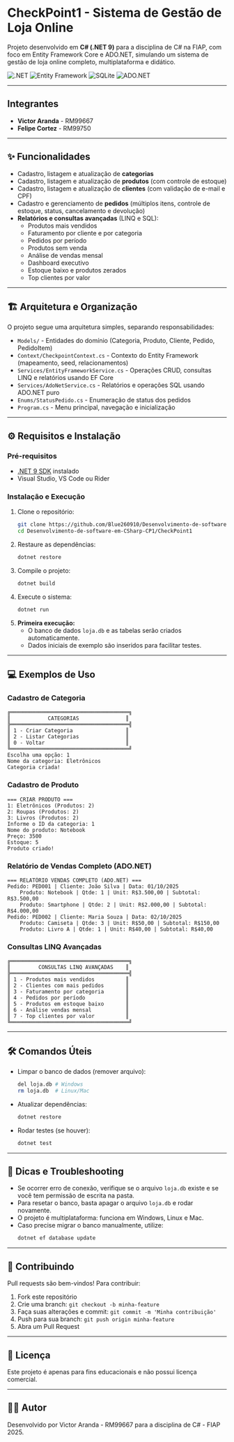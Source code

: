 ﻿
# CheckPoint1 - Sistema de Gestão de Loja Online

Projeto desenvolvido em **C# (.NET 9)** para a disciplina de C# na FIAP, com foco em Entity Framework Core e ADO.NET, simulando um sistema de gestão de loja online completo, multiplataforma e didático.

![.NET](https://img.shields.io/badge/.NET-9.0-blue?style=for-the-badge&logo=dotnet)
![Entity Framework](https://img.shields.io/badge/Entity%20Framework-Core-purple?style=for-the-badge&logo=microsoft)
![SQLite](https://img.shields.io/badge/SQLite-Database-green?style=for-the-badge&logo=sqlite)
![ADO.NET](https://img.shields.io/badge/ADO.NET-Data%20Access-orange?style=for-the-badge&logo=microsoft)

---

## Integrantes

- **Victor Aranda** - RM99667
- **Felipe Cortez** - RM99750

---

## ✨ Funcionalidades

- Cadastro, listagem e atualização de **categorias**
- Cadastro, listagem e atualização de **produtos** (com controle de estoque)
- Cadastro, listagem e atualização de **clientes** (com validação de e-mail e CPF)
- Cadastro e gerenciamento de **pedidos** (múltiplos itens, controle de estoque, status, cancelamento e devolução)
- **Relatórios e consultas avançadas** (LINQ e SQL):
	- Produtos mais vendidos
	- Faturamento por cliente e por categoria
	- Pedidos por período
	- Produtos sem venda
	- Análise de vendas mensal
	- Dashboard executivo
	- Estoque baixo e produtos zerados
	- Top clientes por valor

---

## 🏗️ Arquitetura e Organização

O projeto segue uma arquitetura simples, separando responsabilidades:

- `Models/` - Entidades do domínio (Categoria, Produto, Cliente, Pedido, PedidoItem)
- `Context/CheckpointContext.cs` - Contexto do Entity Framework (mapeamento, seed, relacionamentos)
- `Services/EntityFrameworkService.cs` - Operações CRUD, consultas LINQ e relatórios usando EF Core
- `Services/AdoNetService.cs` - Relatórios e operações SQL usando ADO.NET puro
- `Enums/StatusPedido.cs` - Enumeração de status dos pedidos
- `Program.cs` - Menu principal, navegação e inicialização

---

## ⚙️ Requisitos e Instalação

### Pré-requisitos

- [.NET 9 SDK](https://dotnet.microsoft.com/en-us/download/dotnet/9.0) instalado
- Visual Studio, VS Code ou Rider

### Instalação e Execução

1. Clone o repositório:
	 ```sh
	 git clone https://github.com/Blue260910/Desenvolvimento-de-software-em-CSharp-CP1.git
	 cd Desenvolvimento-de-software-em-CSharp-CP1/CheckPoint1
	 ```
2. Restaure as dependências:
	 ```sh
	 dotnet restore
	 ```
3. Compile o projeto:
	 ```sh
	 dotnet build
	 ```
4. Execute o sistema:
	 ```sh
	 dotnet run
	 ```
5. **Primeira execução:**
	 - O banco de dados `loja.db` e as tabelas serão criados automaticamente.
	 - Dados iniciais de exemplo são inseridos para facilitar testes.

---

## 💻 Exemplos de Uso

### Cadastro de Categoria
```
╔══════════════════════════════════════╗
║            CATEGORIAS               ║
╠══════════════════════════════════════╣
║ 1 - Criar Categoria                 ║
║ 2 - Listar Categorias               ║
║ 0 - Voltar                          ║
╚══════════════════════════════════════╝
Escolha uma opção: 1
Nome da categoria: Eletrônicos
Categoria criada!
```

### Cadastro de Produto
```
=== CRIAR PRODUTO ===
1: Eletrônicos (Produtos: 2)
2: Roupas (Produtos: 2)
3: Livros (Produtos: 2)
Informe o ID da categoria: 1
Nome do produto: Notebook
Preço: 3500
Estoque: 5
Produto criado!
```

### Relatório de Vendas Completo (ADO.NET)
```
=== RELATÓRIO VENDAS COMPLETO (ADO.NET) ===
Pedido: PED001 | Cliente: João Silva | Data: 01/10/2025
	Produto: Notebook | Qtde: 1 | Unit: R$3.500,00 | Subtotal: R$3.500,00
	Produto: Smartphone | Qtde: 2 | Unit: R$2.000,00 | Subtotal: R$4.000,00
Pedido: PED002 | Cliente: Maria Souza | Data: 02/10/2025
	Produto: Camiseta | Qtde: 3 | Unit: R$50,00 | Subtotal: R$150,00
	Produto: Livro A | Qtde: 1 | Unit: R$40,00 | Subtotal: R$40,00
```

### Consultas LINQ Avançadas
```
╔══════════════════════════════════════╗
║         CONSULTAS LINQ AVANÇADAS    ║
╠══════════════════════════════════════╣
║ 1 - Produtos mais vendidos          ║
║ 2 - Clientes com mais pedidos       ║
║ 3 - Faturamento por categoria       ║
║ 4 - Pedidos por período             ║
║ 5 - Produtos em estoque baixo       ║
║ 6 - Análise vendas mensal           ║
║ 7 - Top clientes por valor          ║
╚══════════════════════════════════════╝
```

---

## 🛠️ Comandos Úteis

- Limpar o banco de dados (remover arquivo):
	```sh
	del loja.db # Windows
	rm loja.db  # Linux/Mac
	```
- Atualizar dependências:
	```sh
	dotnet restore
	```
- Rodar testes (se houver):
	```sh
	dotnet test
	```

---

## 🐞 Dicas e Troubleshooting

- Se ocorrer erro de conexão, verifique se o arquivo `loja.db` existe e se você tem permissão de escrita na pasta.
- Para resetar o banco, basta apagar o arquivo `loja.db` e rodar novamente.
- O projeto é multiplataforma: funciona em Windows, Linux e Mac.
- Caso precise migrar o banco manualmente, utilize:
	```sh
	dotnet ef database update
	```

---

## 🤝 Contribuindo

Pull requests são bem-vindos! Para contribuir:

1. Fork este repositório
2. Crie uma branch: `git checkout -b minha-feature`
3. Faça suas alterações e commit: `git commit -m 'Minha contribuição'`
4. Push para sua branch: `git push origin minha-feature`
5. Abra um Pull Request

---

## 📄 Licença

Este projeto é apenas para fins educacionais e não possui licença comercial.

---

## 👨‍💻 Autor

Desenvolvido por Victor Aranda - RM99667 para a disciplina de C# - FIAP 2025.
